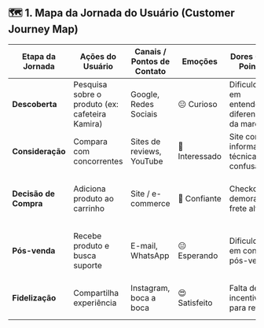 ## 🗺️ 1. Mapa da Jornada do Usuário (Customer Journey Map)

| Etapa da Jornada | Ações do Usuário | Canais / Pontos de Contato | Emoções | Dores (Pain Points) | Oportunidades de Melhoria |
|------------------|------------------|-----------------------------|----------|----------------------|----------------------------|
| **Descoberta** | Pesquisa sobre o produto (ex: cafeteira Kamira) | Google, Redes Sociais | 😐 Curioso | Dificuldade em entender o diferencial da marca | Criar conteúdo educativo e SEO claro sobre o produto |
| **Consideração** | Compara com concorrentes | Sites de reviews, YouTube | 🤔 Interessado | Site com informações técnicas confusas | Apresentar comparativos e vídeos explicativos |
| **Decisão de Compra** | Adiciona produto ao carrinho | Site / e-commerce | 🙂 Confiante | Checkout demorado, frete alto | Simplificar checkout e oferecer opções de frete |
| **Pós-venda** | Recebe produto e busca suporte | E-mail, WhatsApp | 😐 Esperando | Dificuldade em contato pós-venda | Chat de suporte e automação de status de pedido |
| **Fidelização** | Compartilha experiência | Instagram, boca a boca | 😍 Satisfeito | Falta de incentivo para retorno | Programa de fidelidade e cupons personalizados |

